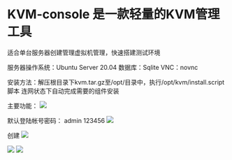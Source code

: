# KVM-console 是一款轻量的KVM管理工具

 适合单台服务器创建管理虚拟机管理，快速搭建测试环境
 
 服务器操作系统：Ubuntu Server 20.04
 数据库：Sqlite
 VNC：novnc
 
 
 安装方法：解压根目录下kvm.tar.gz至/opt/目录中，执行/opt/kvm/install.script脚本 
 连网状态下自动完成需要的组件安装

 
 
 主要功能：
 ![](http://www.hylix.net/media/16395559449920/16395564343676.png)
 
 默认登陆帐号密码： admin  123456
 ![](http://www.hylix.net/media/16395559449920/16395564770186.png)
 
创建
![](http://www.hylix.net/media/16395559449920/16395565780571.png)

![](http://www.hylix.net/media/16395559449920/16395566218277.png)
![](http://www.hylix.net/media/16395559449920/16395567075501.png)

